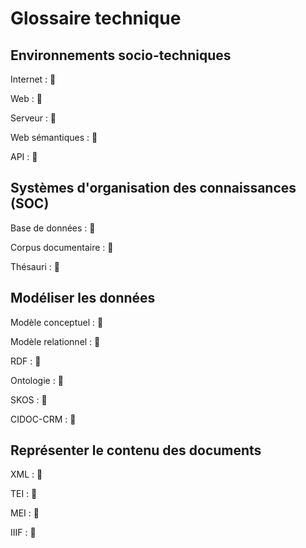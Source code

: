 # Glossaire technique

## Environnements socio-techniques

Internet
: 🐌

Web
: 🐌

Serveur
: 🐌

Web sémantiques
: 🐌

API
: 🐌

## Systèmes d'organisation des connaissances (SOC)

Base de données
: 🐌

Corpus documentaire
: 🐌

Thésauri
: 🐌

## Modéliser les données

Modèle conceptuel
: 🐌

Modèle relationnel
: 🐌

RDF
: 🐌

Ontologie
: 🐌

SKOS
: 🐌

CIDOC-CRM
: 🐌

## Représenter le contenu des documents

XML
: 🐌

TEI
: 🐌

MEI
: 🐌

IIIF
: 🐌